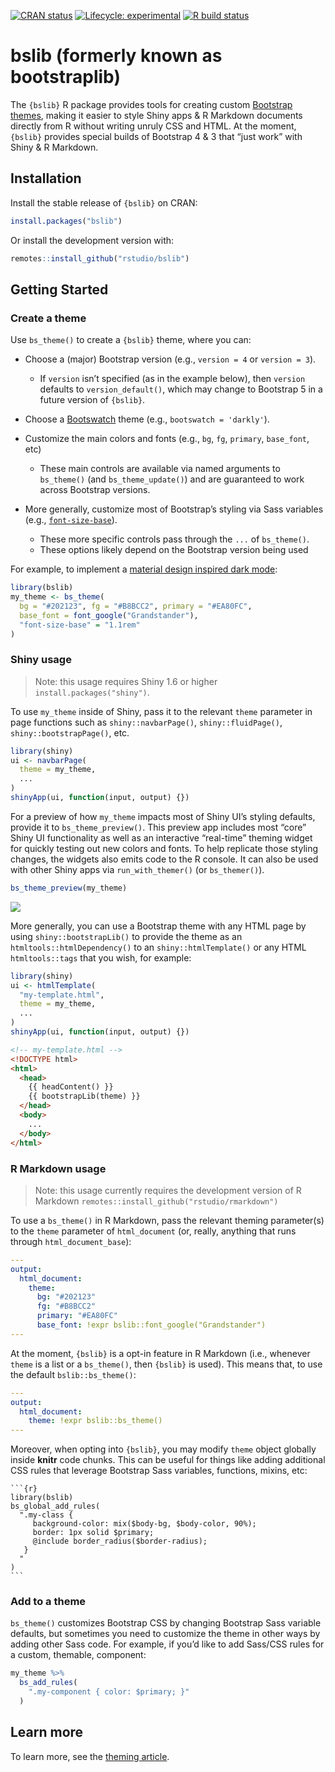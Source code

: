 
<!-- badges: start -->

[![CRAN
status](https://www.r-pkg.org/badges/version/bslib)](https://cran.r-project.org/package=bslib)
[![Lifecycle:
experimental](https://img.shields.io/badge/lifecycle-experimental-orange.svg)](https://www.tidyverse.org/lifecycle/#experimental)
[![R build
status](https://github.com/rstudio/bslib/workflows/R-CMD-check/badge.svg)](https://github.com/rstudio/bslib/actions)

<!-- badges: end -->

# bslib (formerly known as bootstraplib)

The `{bslib}` R package provides tools for creating custom [Bootstrap
themes](https://getbootstrap.com/docs/4.4/getting-started/theming/),
making it easier to style Shiny apps & R Markdown documents directly
from R without writing unruly CSS and HTML. At the moment, `{bslib}`
provides special builds of Bootstrap 4 & 3 that “just work” with Shiny &
R Markdown.

## Installation

Install the stable release of `{bslib}` on CRAN:

``` r
install.packages("bslib")
```

Or install the development version with:

``` r
remotes::install_github("rstudio/bslib")
```

## Getting Started

### Create a theme

Use `bs_theme()` to create a `{bslib}` theme, where you can:

-   Choose a (major) Bootstrap version (e.g., `version = 4` or
    `version = 3`).

    -   If `version` isn’t specified (as in the example below), then
        `version` defaults to `version_default()`, which may change to
        Bootstrap 5 in a future version of `{bslib}`.

-   Choose a [Bootswatch](https://bootswatch.com/) theme (e.g.,
    `bootswatch = 'darkly'`).

-   Customize the main colors and fonts (e.g., `bg`, `fg`, `primary`,
    `base_font`, etc)

    -   These main controls are available via named arguments to
        `bs_theme()` (and `bs_theme_update()`) and are guaranteed to
        work across Bootstrap versions.

-   More generally, customize most of Bootstrap’s styling via Sass
    variables (e.g.,
    [`font-size-base`](https://rstudio.github.io/bslib/articles/bs4-variables.html#font-size-base)).

    -   These more specific controls pass through the `...` of
        `bs_theme()`.
    -   These options likely depend on the Bootstrap version being used

For example, to implement a [material design inspired dark
mode](https://material.io/design/color/dark-theme.html):

``` r
library(bslib)
my_theme <- bs_theme(
  bg = "#202123", fg = "#B8BCC2", primary = "#EA80FC", 
  base_font = font_google("Grandstander"),
  "font-size-base" = "1.1rem"
)
```

### Shiny usage

> Note: this usage requires Shiny 1.6 or higher
> `install.packages("shiny")`.

To use `my_theme` inside of Shiny, pass it to the relevant `theme`
parameter in page functions such as `shiny::navbarPage()`,
`shiny::fluidPage()`, `shiny::bootstrapPage()`, etc.

``` r
library(shiny)
ui <- navbarPage(
  theme = my_theme,
  ...
)
shinyApp(ui, function(input, output) {})
```

For a preview of how `my_theme` impacts most of Shiny UI’s styling
defaults, provide it to `bs_theme_preview()`. This preview app includes
most “core” Shiny UI functionality as well as an interactive “real-time”
theming widget for quickly testing out new colors and fonts. To help
replicate those styling changes, the widgets also emits code to the R
console. It can also be used with other Shiny apps via
`run_with_themer()` (or `bs_themer()`).

``` r
bs_theme_preview(my_theme)
```

<img src="https://i.imgur.com/KLKy1s0.gif" style="display: block; margin: auto;" />

More generally, you can use a Bootstrap theme with any HTML page by
using `shiny::bootstrapLib()` to provide the theme as an
`htmltools::htmlDependency()` to an `shiny::htmlTemplate()` or any HTML
`htmltools::tags` that you wish, for example:

``` r
library(shiny)
ui <- htmlTemplate(
  "my-template.html",
  theme = my_theme,
  ...
)
shinyApp(ui, function(input, output) {})
```

``` html
<!-- my-template.html -->
<!DOCTYPE html>
<html>
  <head>
    {{ headContent() }}
    {{ bootstrapLib(theme) }}
  </head>
  <body>
    ...
  </body>
</html>
```

### R Markdown usage

> Note: this usage currently requires the development version of R
> Markdown `remotes::install_github("rstudio/rmarkdown")`

To use a `bs_theme()` in R Markdown, pass the relevant theming
parameter(s) to the `theme` parameter of `html_document` (or, really,
anything that runs through `html_document_base`):

``` yaml
---
output:
  html_document:
    theme:
      bg: "#202123"
      fg: "#B8BCC2"
      primary: "#EA80FC"
      base_font: !expr bslib::font_google("Grandstander")
---
```

At the moment, `{bslib}` is a opt-in feature in R Markdown (i.e.,
whenever `theme` is a list or a `bs_theme()`, then `{bslib}` is used).
This means that, to use the default `bslib::bs_theme()`:

``` yaml
---
output:
  html_document:
    theme: !expr bslib::bs_theme()
---
```

Moreover, when opting into `{bslib}`, you may modify `theme` object
globally inside **knitr** code chunks. This can be useful for things
like adding additional CSS rules that leverage Bootstrap Sass variables,
functions, mixins, etc:

    ```{r}
    library(bslib)
    bs_global_add_rules(
      ".my-class { 
         background-color: mix($body-bg, $body-color, 90%);
         border: 1px solid $primary;
         @include border_radius($border-radius);
       }
      "
    )
    ```

### Add to a theme

`bs_theme()` customizes Bootstrap CSS by changing Bootstrap Sass
variable defaults, but sometimes you need to customize the theme in
other ways by adding other Sass code. For example, if you’d like to add
Sass/CSS rules for a custom, themable, component:

``` r
my_theme %>%
  bs_add_rules(
    ".my-component { color: $primary; }"
  )
```

## Learn more

To learn more, see the [theming
article](https://rstudio.github.io/bslib/articles/theming.html).
